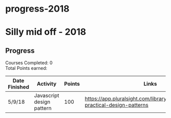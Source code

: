 # progress-2018

# Silly mid off - 2018

## Progress

Courses Completed: 0  
Total Points earned:

| Date Finished | Activity                        | Points | Links                                                                      |
| ------------- | --------                        | ------ | -----                                                                       |
|     5/9/18     | Javascript design pattern       | 100    | https://app.pluralsight.com/library/courses/javascript-practical-design-patterns                     |
